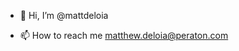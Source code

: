- 👋 Hi, I’m @mattdeloia

- 📫 How to reach me matthew.deloia@peraton.com

<!---
mattdeloia/mattdeloia is a ✨ special ✨ repository because its `README.md` (this file) appears on your GitHub profile.
You can click the Preview link to take a look at your changes.
--->
